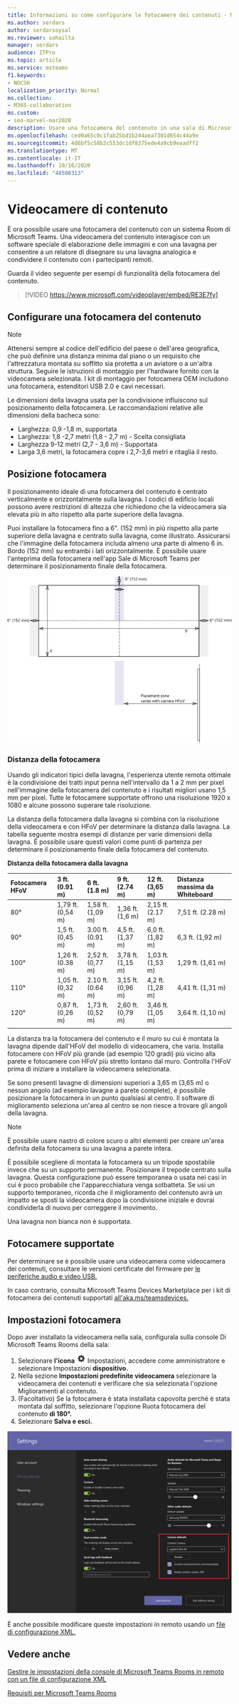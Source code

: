 ```yaml
---
title: Informazioni su come configurare le fotocamere dei contenuti - Microsoft Teams
ms.author: serdars
author: serdarsoysal
ms.reviewer: sohailta
manager: serdars
audience: ITPro
ms.topic: article
ms.service: msteams
f1.keywords:
- NOCSH
localization_priority: Normal
ms.collection:
- M365-collaboration
ms.custom:
- seo-marvel-mar2020
description: Usare una fotocamera del contenuto in una sala di Microsoft Teams, che interagisce con il software di elaborazione delle immagini per consentire ai relatori di disegnare su una lavagna analogica.
ms.openlocfilehash: ced0a65c0c1fab25bd1b244aea7301d654c44a9e
ms.sourcegitcommit: 4d6bf5c58b2c553dc1df8375ede4a9cb9eaadff2
ms.translationtype: MT
ms.contentlocale: it-IT
ms.lasthandoff: 10/16/2020
ms.locfileid: "48508313"
---
```

# <a name="content-cameras"></a>Videocamere di contenuto

È ora possibile usare una fotocamera del contenuto con un sistema Room di Microsoft Teams. Una videocamera del contenuto interagisce con un software speciale di elaborazione delle immagini e con una lavagna per consentire a un relatore di disegnare su una lavagna analogica e condividere il contenuto con i partecipanti remoti.

Guarda il video seguente per esempi di funzionalità della fotocamera del contenuto.

> [!VIDEO https://www.microsoft.com/videoplayer/embed/RE3E7fy]

## <a name="set-up-a-content-camera"></a>Configurare una fotocamera del contenuto

> [!NOTE]
> Attenersi sempre al codice dell'edificio del paese o dell'area geografica, che può definire una distanza minima dal piano o un requisito che l'attrezzatura montata su soffitto sia protetta a un aviatore o a un'altra struttura. Seguire le istruzioni di montaggio per l'hardware fornito con la videocamera selezionata. I kit di montaggio per fotocamera OEM includono una fotocamera, estenditori USB 2.0 e cavi necessari.

Le dimensioni della lavagna usata per la condivisione influiscono sul posizionamento della fotocamera. Le raccomandazioni relative alle dimensioni della bacheca sono:

- Larghezza: 0,9 -1,8 m, supportata
- Larghezza: 1,8 -2,7 metri (1,8 - 2,7 m) - Scelta consigliata
- Larghezza 9-12 metri (2,7 - 3,6 m) - Supportata
- Larga 3,6 metri, la fotocamera copre i 2,7-3,6 metri e ritaglia il resto.

## <a name="camera-location"></a>Posizione fotocamera

Il posizionamento ideale di una fotocamera del contenuto è centrato verticalmente e orizzontalmente sulla lavagna. I codici di edificio locali possono avere restrizioni di altezza che richiedono che la videocamera sia elevata più in alto rispetto alla parte superiore della lavagna.

Puoi installare la fotocamera fino a 6". (152 mm) in più rispetto alla parte superiore della lavagna e centrato sulla lavagna, come illustrato. Assicurarsi che l'immagine della fotocamera includa almeno una parte di almeno 6 in. Bordo (152 mm) su entrambi i lati orizzontalmente. È possibile usare l'anteprima della fotocamera nell'app Sale di Microsoft Teams per determinare il posizionamento finale della fotocamera.

![Diagramma di posizionamento della fotocamera del contenuto](../media/Magic-whiteboard.png)

### <a name="camera-distances"></a>Distanza della fotocamera

Usando gli indicatori tipici della lavagna, l'esperienza utente remota ottimale è la condivisione dei tratti input penna nell'intervallo da 1 a 2 mm per pixel nell'immagine della fotocamera del contenuto e i risultati migliori usano 1,5 mm per pixel. Tutte le fotocamere supportate offrono una risoluzione 1920 x 1080 e alcune possono superare tale risoluzione.

La distanza della fotocamera dalla lavagna si combina con la risoluzione della videocamera e con HFoV per determinare la distanza dalla lavagna. La tabella seguente mostra esempi di distanze per varie dimensioni della lavagna. È possibile usare questi valori come punti di partenza per determinare il posizionamento finale della fotocamera del contenuto.

**Distanza della fotocamera dalla lavagna**

| Fotocamera HFoV |3 ft. (0.91 m)     | 6 ft. (1.8 m)    | 9 ft. (2.74 m)        |12 ft.  (3,65 m)         | Distanza massima da Whiteboard  |
|:---         |:---               |:---                |:---                 |:---             | :--- |
| 80°         | 1,79 ft. (0,54 m) | 1,58 ft. (1,09 m)  | 1,36 ft. (1,6 m)    |2,15 ft. (2.17 m) |7,51 ft. (2.28 m) |
| 90°         | 1,5 ft. (0,45 m) | 3.00 ft. (0.91 m)   | 4,5 ft. (1,37 m)    |6,0 ft. (1,82 m)    |6,3 ft. (1,92 m) |
| 100°        | 1,26 ft. (0.38 m)| 2,52 ft. (0,77 m)   | 3,78 ft. (1,15 m)   |1,03 ft. (1,53 m)   |1,29 ft. (1,61 m) |
| 110°        | 1,05 ft. (0,32 m)| 2.10 ft. (0.64 m)   | 3,15 ft. (0,96 m)   |4,2 ft. (1,28 m)    |4,41 ft. (1,31 m) |
| 120°        | 0,87 ft. (0,26 m)| 1,73 ft. (0,52 m)   | 2,60 ft. (0,79 m)   |3,46 ft. (1,05 m)   |3,64 ft. (1,10 m) |
|             |               |                  |                  |        |                    |                  |

La distanza tra la fotocamera del contenuto e il muro su cui è montata la lavagna dipende dall'HFoV del modello di videocamera, che varia. Installa fotocamere con HFoV più grande (ad esempio 120 gradi) più vicino alla parete e fotocamere con HFoV più stretto lontano dal muro. Controlla l'HFoV prima di iniziare a installare la videocamera selezionata.

Se sono presenti lavagne di dimensioni superiori a 3,65 m (3,65 m) o nessun angolo (ad esempio lavagne a parete complete), è possibile posizionare la fotocamera in un punto qualsiasi al centro. Il software di miglioramento seleziona un'area al centro se non riesce a trovare gli angoli della lavagna.

> [!NOTE]
> È possibile usare nastro di colore scuro o altri elementi per creare un'area definita della fotocamera su una lavagna a parete intera.
>
> È possibile scegliere di montata la fotocamera su un tripode spostabile invece che su un supporto permanente. Posizionare il trepode centrato sulla lavagna. Questa configurazione può essere temporanea o usata nei casi in cui è poco probabile che l'apparecchiatura venga sotbatteta. Se usi un supporto temporaneo, ricorda che il miglioramento del contenuto avrà un impatto se sposti la videocamera dopo la condivisione iniziale e dovrai condividerla di nuovo per correggere il movimento.
>
> Una lavagna non bianca non è supportata.

## <a name="supported-cameras"></a>Fotocamere supportate

Per determinare se è possibile usare una videocamera come videocamera dei contenuti, consultare le versioni certificate del firmware per [le periferiche audio e video USB.](requirements.md#certified-firmware-versions-for-usb-audio-and-video-peripherals)

In caso contrario, consulta Microsoft Teams Devices Marketplace per i kit di fotocamera dei contenuti supportati [all'aka.ms/teamsdevices.](https://aka.ms/teamsdevices)

## <a name="camera-settings"></a>Impostazioni fotocamera

Dopo aver installato la videocamera nella sala, configurala sulla console Di Microsoft Teams Rooms della sala:

1. Selezionare **l'icona** ![ ](../media/70f1b43f-16d6-4172-9139-71d845c4ed5c.png) Impostazioni, accedere come amministratore e selezionare Impostazioni **dispositivo.**
2. Nella sezione **Impostazioni predefinite videocamera** selezionare la videocamera  dei contenuti e verificare che sia selezionata l'opzione Miglioramenti al contenuto.
3. (Facoltativo) Se la fotocamera è stata installata capovolta perché è stata montata dal soffitto, selezionare l'opzione Ruota fotocamera del contenuto **di 180°.**
4. Selezionare **Salva e esci.**

![Configurazione della fotocamera del contenuto](../media/content-camera.png)

È anche possibile modificare queste impostazioni in remoto usando un [file di configurazione XML.](xml-config-file.md)

## <a name="see-also"></a>Vedere anche

[Gestire le impostazioni della console di Microsoft Teams Rooms in remoto con un file di configurazione XML](xml-config-file.md)

[Requisiti per Microsoft Teams Rooms](requirements.md)


